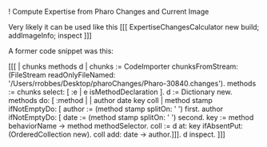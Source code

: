 ! Compute Expertise from Pharo Changes and Current Image

Very likely it can be used like this
[[[
ExpertiseChangesCalculator new
	build;
	addImageInfo;
	inspect
]]]

A former code snippet was this: 

[[[
| chunks methods d |
chunks := CodeImporter chunksFromStream: (FileStream readOnlyFileNamed: '/Users/rrobbes/Desktop/pharoChanges/Pharo-30840.changes').
methods := chunks select: [ :e | e isMethodDeclaration ].
d := Dictionary new.
methods do: [ :method | | author date key coll |
	method stamp ifNotEmptyDo: [
		author := (method stamp splitOn: ' ') first.
		author ifNotEmptyDo: [ 
		date := (method stamp splitOn: ' ') second.
		key := method behaviorName -> method methodSelector.
		coll := d at: key ifAbsentPut: (OrderedCollection new).
		coll add: date -> author.]]].
d inspect.
]]]